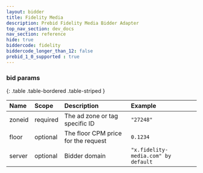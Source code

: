 ```yaml
---
layout: bidder
title: Fidelity Media
description: Prebid Fidelity Media Bidder Adapter
top_nav_section: dev_docs
nav_section: reference
hide: true
biddercode: fidelity
biddercode_longer_than_12: false
prebid_1_0_supported : true
---
```


### bid params

{: .table .table-bordered .table-striped } 

| Name 	 | Scope    | Description        					 			 | Example  							|
| :------| :--------| :--------------------------------------------------| :------------------------------------|
| zoneid | required | The ad zone or tag specific ID 					 | `"27248"` 							|
| floor	 | optional | The floor CPM price for the request				 | `0.1234` 							|
| server | optional | Bidder domain  					 				 | `"x.fidelity-media.com" by default` 	|